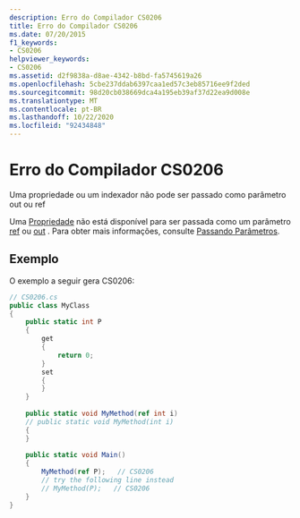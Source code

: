 ```yaml
---
description: Erro do Compilador CS0206
title: Erro do Compilador CS0206
ms.date: 07/20/2015
f1_keywords:
- CS0206
helpviewer_keywords:
- CS0206
ms.assetid: d2f9838a-d8ae-4342-b8bd-fa5745619a26
ms.openlocfilehash: 5cbe237ddab6397caa1ed57c3eb85716ee9f2ded
ms.sourcegitcommit: 98d20cb038669dca4a195eb39af37d22ea9d008e
ms.translationtype: MT
ms.contentlocale: pt-BR
ms.lasthandoff: 10/22/2020
ms.locfileid: "92434848"
---
```

# <a name="compiler-error-cs0206"></a>Erro do Compilador CS0206

Uma propriedade ou um indexador não pode ser passado como parâmetro out ou ref  
  
 Uma [Propriedade](../programming-guide/classes-and-structs/properties.md) não está disponível para ser passada como um parâmetro [ref](../language-reference/keywords/ref.md) ou [out](../language-reference/keywords/out-parameter-modifier.md) . Para obter mais informações, consulte [Passando Parâmetros](../programming-guide/classes-and-structs/passing-parameters.md).  
  
## <a name="example"></a>Exemplo  

 O exemplo a seguir gera CS0206:  
  
```csharp  
// CS0206.cs  
public class MyClass  
{  
    public static int P  
    {  
        get  
        {  
            return 0;  
        }  
        set  
        {  
        }  
    }  
  
    public static void MyMethod(ref int i)  
    // public static void MyMethod(int i)  
    {  
    }  
  
    public static void Main()  
    {  
        MyMethod(ref P);   // CS0206  
        // try the following line instead  
        // MyMethod(P);   // CS0206  
    }  
}  
```
